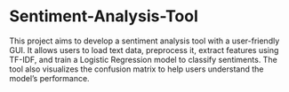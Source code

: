 # Sentiment-Analysis-Tool
This project aims to develop a sentiment analysis tool with a user-friendly GUI. It allows users to load text data, preprocess it, extract features using TF-IDF, and train a Logistic Regression model to classify sentiments. The tool also visualizes the confusion matrix to help users understand the model’s performance.
